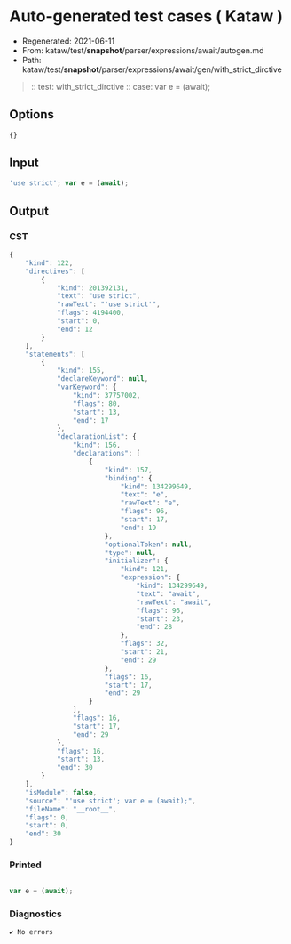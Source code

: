 # Auto-generated test cases ( Kataw )
- Regenerated: 2021-06-11
- From: kataw/test/__snapshot__/parser/expressions/await/autogen.md
- Path: kataw/test/__snapshot__/parser/expressions/await/gen/with_strict_dirctive
> :: test: with_strict_dirctive
> :: case: var e = (await);
## Options

`````js
{}
`````
## Input

`````js
'use strict'; var e = (await);
`````
## Output

### CST

```javascript
{
    "kind": 122,
    "directives": [
        {
            "kind": 201392131,
            "text": "use strict",
            "rawText": "'use strict'",
            "flags": 4194400,
            "start": 0,
            "end": 12
        }
    ],
    "statements": [
        {
            "kind": 155,
            "declareKeyword": null,
            "varKeyword": {
                "kind": 37757002,
                "flags": 80,
                "start": 13,
                "end": 17
            },
            "declarationList": {
                "kind": 156,
                "declarations": [
                    {
                        "kind": 157,
                        "binding": {
                            "kind": 134299649,
                            "text": "e",
                            "rawText": "e",
                            "flags": 96,
                            "start": 17,
                            "end": 19
                        },
                        "optionalToken": null,
                        "type": null,
                        "initializer": {
                            "kind": 121,
                            "expression": {
                                "kind": 134299649,
                                "text": "await",
                                "rawText": "await",
                                "flags": 96,
                                "start": 23,
                                "end": 28
                            },
                            "flags": 32,
                            "start": 21,
                            "end": 29
                        },
                        "flags": 16,
                        "start": 17,
                        "end": 29
                    }
                ],
                "flags": 16,
                "start": 17,
                "end": 29
            },
            "flags": 16,
            "start": 13,
            "end": 30
        }
    ],
    "isModule": false,
    "source": "'use strict'; var e = (await);",
    "fileName": "__root__",
    "flags": 0,
    "start": 0,
    "end": 30
}
```

### Printed

```javascript

var e = (await);
```

### Diagnostics

```javascript
✔ No errors
```

